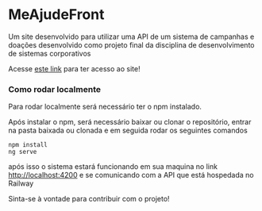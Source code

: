 # MeAjudeFront

Um site desenvolvido para utilizar uma API de um sistema de campanhas e doações desenvolvido como projeto final da disciplina de desenvolvimento de sistemas corporativos 

Acesse [este link](https://710lucas.github.io/MeAjude-front/) para ter acesso ao site!

### Como rodar localmente

Para rodar localmente será necessário ter o npm instalado.

Após instalar o npm, será necessário baixar ou clonar o repositório, entrar na pasta baixada ou clonada e em seguida rodar os seguintes comandos

```
npm install
ng serve
```

após isso o sistema estará funcionando em sua maquina no link [http://localhost:4200](http://localhost:4200) e se comunicando com a API que está hospedada no Railway

Sinta-se à vontade para contribuir com o projeto!
